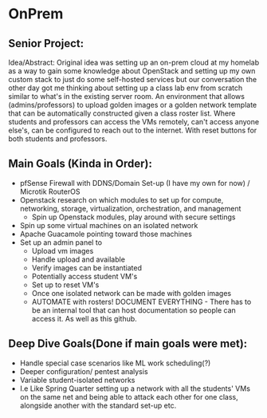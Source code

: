 # OnPrem

## Senior Project:
Idea/Abstract: Original idea was setting up an on-prem cloud at my homelab as a way to gain some knowledge about OpenStack and setting up my own custom stack to just do some self-hosted services but our conversation the other day got me thinking about setting up a class lab env from scratch similar to what's in the existing server room. An environment that allows (admins/professors) to upload golden images or a golden network template that can be automatically constructed given a class roster list. Where students and professors can access the VMs remotely, can't access anyone else's, can be configured to reach out to the internet. With reset buttons for both students and professors.

## Main Goals (Kinda in Order):
- pfSense Firewall with DDNS/Domain Set-up (I have my own for now) / Microtik RouterOS
- Openstack research on which modules to set up for compute, networking, storage, virtualization, orchestration, and management
  - Spin up Openstack modules, play around with secure settings
- Spin up some virtual machines on an isolated network
- Apache Guacamole pointing toward those machines
- Set up an admin panel to
  - Upload vm images
  - Handle upload and available
  - Verify images can be instantiated
  - Potentially access student VM's
  - Set up to reset VM's
  - Once one isolated network can be made with golden images
  - AUTOMATE with rosters!
DOCUMENT EVERYTHING - There has to be an internal tool that can host documentation so people can access it. As well as this github.

## Deep Dive Goals(Done if main goals were met):
- Handle special case scenarios like ML work scheduling(?)
- Deeper configuration/ pentest analysis
- Variable student-isolated networks
- I.e Like Spring Quarter setting up a network with all the students' VMs on the same net and being able to attack each other for one class, alongside another with the standard set-up etc.

